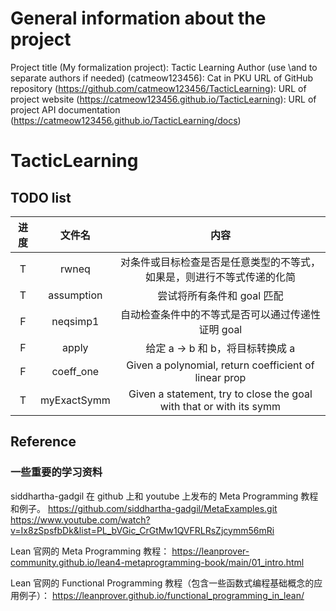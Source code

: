 # General information about the project
Project title (My formalization project): Tactic Learning
Author (use \and to separate authors if needed) (catmeow123456): Cat in PKU
URL of GitHub repository (https://github.com/catmeow123456/TacticLearning): 
URL of project website (https://catmeow123456.github.io/TacticLearning): 
URL of project API documentation (https://catmeow123456.github.io/TacticLearning/docs)

# TacticLearning

## TODO list

| 进度 | 文件名   | 内容  |
| :--: | :--:    | :--: |
| T | rwneq | 对条件或目标检查是否是任意类型的不等式，如果是，则进行不等式传递的化简 |
| T | assumption |  尝试将所有条件和 goal 匹配 |
| F | neqsimp1 | 自动检查条件中的不等式是否可以通过传递性证明 goal |
| F | apply | 给定 a -> b  和 b，将目标转换成 a |
| F | coeff_one | Given a polynomial, return coefficient of linear prop
| T | myExactSymm | Given a statement, try to close the goal with that or with its symm

## Reference

### 一些重要的学习资料

siddhartha-gadgil 在 github 上和 youtube 上发布的 Meta Programming 教程和例子。
https://github.com/siddhartha-gadgil/MetaExamples.git
https://www.youtube.com/watch?v=Ix8zSpsfbDk&list=PL_bVGic_CrGtMw1QVFRLRsZjcymm56mRi

Lean 官网的 Meta Programming 教程：
https://leanprover-community.github.io/lean4-metaprogramming-book/main/01_intro.html

Lean 官网的 Functional Programming 教程（包含一些函数式编程基础概念的应用例子）：
https://leanprover.github.io/functional_programming_in_lean/
